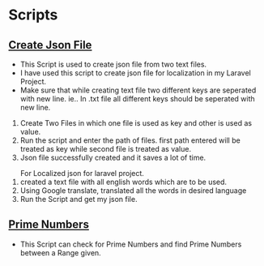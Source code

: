 # Scripts
<h2><a href="https://github.com/tarun-bisht/Scripts/tree/master/create-json">Create Json File </a></h2>
<ul>
<li> This Script is used to create json file from two text files.</li>
<li> I have used this script to create json file for localization in my Laravel Project.
<li> Make sure that while creating text file two different keys are seperated with new line. ie.. In .txt file all different keys should be seperated with new line. 
</ul>
<ol>
<li> Create Two Files in which one file is used as key and other is used as value.
<li> Run the script and enter the path of files. first path entered will be treated as key while second file is treated as value.
<li> Json file successfully created and it saves a lot of time.
</ol>
<ol>
For Localized json for laravel project.
<li> created a text file with all english words which are to be used.
<li> Using Google translate, translated all the words in desired language
<li> Run the Script and get my json file.
</ol>
<h2><a href="https://github.com/tarun-bisht/Scripts/tree/master/prime%20numbers">Prime Numbers</a></h2>
<ul>
  <li>This Script can check for Prime Numbers and find Prime Numbers between a Range given.</li>
</ul>

